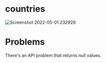 # countries

![Screenshot 2022-05-01 232929](https://user-images.githubusercontent.com/75625539/166163554-d4e1f2d6-d7af-4d93-8eae-b4d04d393964.png)

# Problems
There's an API problem that returns null values.
